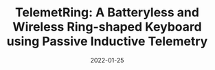 ---
title: 'TelemetRing: A Batteryless and Wireless Ring-shaped Keyboard using Passive Inductive Telemetry'
authors: 'Ryo Takahashi, Masaaki Fukumoto, Changyo Han, Takuya Sasatani, Yoshiaki Narusue, Yoshihiro Kawahara'
venue: 'UIST 2020'
doi: 'https://dl.acm.org/doi/10.1145/3379337.3415873'
reason: 'This paper presented a batteryless and wireless device to detect fingers’ movements on any type of surface. I can see a lot of potential applications through this technology.'
picked_by: 'Jiasheng'
date: 2022-01-25
---